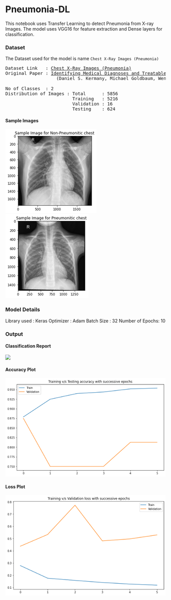 # Pneumonia-DL
This notebook uses Transfer Learning to detect Pneumonia from X-ray Images. The model uses VGG16 for feature extraction and Dense layers for classification.

### Dataset
The Dataset used for the model is name `Chest X-Ray Images (Pneumonia)`
<pre>
Dataset Link   : <a href="https://www.kaggle.com/paultimothymooney/chest-xray-pneumonia">Chest X-Ray Images (Pneumonia)</a>
Original Paper : <a href=https://www.cell.com/cell/fulltext/S0092-8674(18)30154-5>Identifying Medical Diagnoses and Treatable Diseases by Image-Based Deep Learning</a>
                   (Daniel S. Kermany, Michael Goldbaum, Wenjia Cai, M. Anthony Lewis, Huimin Xia, Kang Zhang)
  
No of Classes  : 2
Distribution of Images : Total      : 5856 
                         Training   : 5216 
                         Validation : 16 
                         Testing    : 624
</pre>        

#### Sample Images
![](plots/Non-Pneumonitic.png)
![](plots/Pneumonitic.png)


### Model Details
Library used    : Keras
Optimizer       : Adam
Batch Size      : 32
Number of Epochs: 10

### Output
#### Classification Report
![](plots/classification_report.png)

#### Accuracy Plot
![](plots/acc.png)

#### Loss Plot
![](plots/loss.png)


